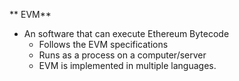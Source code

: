 ** EVM**

* An software that can execute Ethereum Bytecode
  * Follows the EVM specifications
  * Runs as a process on a computer/server
  * EVM is implemented in multiple languages.



